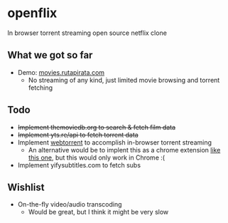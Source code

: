 openflix
========

In browser torrent streaming open source netflix clone

## What we got so far
* Demo: [movies.rutapirata.com](http://movies.rutapirata.com)
  *  No streaming of any kind, just limited movie browsing and torrent fetching

## Todo
* ~~Implement themoviedb.org to search & fetch film data~~
* ~~Implement yts.re/api to fetch torrent data~~
* Implement [webtorrent](https://github.com/feross/webtorrent) to accomplish in-browser torrent streaming
  * An alternative would be to implent this as a chrome extension [like this one](https://github.com/ricardocasares/bitford), but this would only work in Chrome :(
* Implement yifysubtitles.com to fetch subs

## Wishlist
* On-the-fly video/audio transcoding
  * Would be great, but I think it might be very slow
